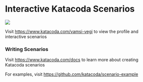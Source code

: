 # Interactive Katacoda Scenarios

[![](http://shields.katacoda.com/katacoda/vamsi-vegi/count.svg)](https://www.katacoda.com/vamsi-vegi "Get your profile on Katacoda.com")

Visit https://www.katacoda.com/vamsi-vegi to view the profile and interactive scenarios

### Writing Scenarios
Visit https://www.katacoda.com/docs to learn more about creating Katacoda scenarios

For examples, visit https://github.com/katacoda/scenario-example
